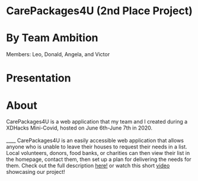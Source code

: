 # CarePackages4U (2nd Place Project)
# By Team Ambition
Members: Leo, Donald, Angela, and Victor
# Presentation 
# About
CarePackages4U is a web application that my team and I created during a XDHacks Mini-Covid, hosted on June 6th-June 7th in 2020. 
<br />
<br />
____ CarePackages4U is an easily accessible web application that allows anyone who is unable to leave their houses to request their needs in a list. Local volunteers, donors, food banks, or charities can then view their list in the homepage, contact them, then set up a plan for delivering the needs for them. Check out the full description [here!](https://docs.google.com/presentation/d/1Of7aSImCfWZiY5LLrq8maktbgg6s_orikn8-tYdzsWk/edit) or watch this short [video](https://www.youtube.com/watch?v=zyt20a6v2qw) showcasing our project!



